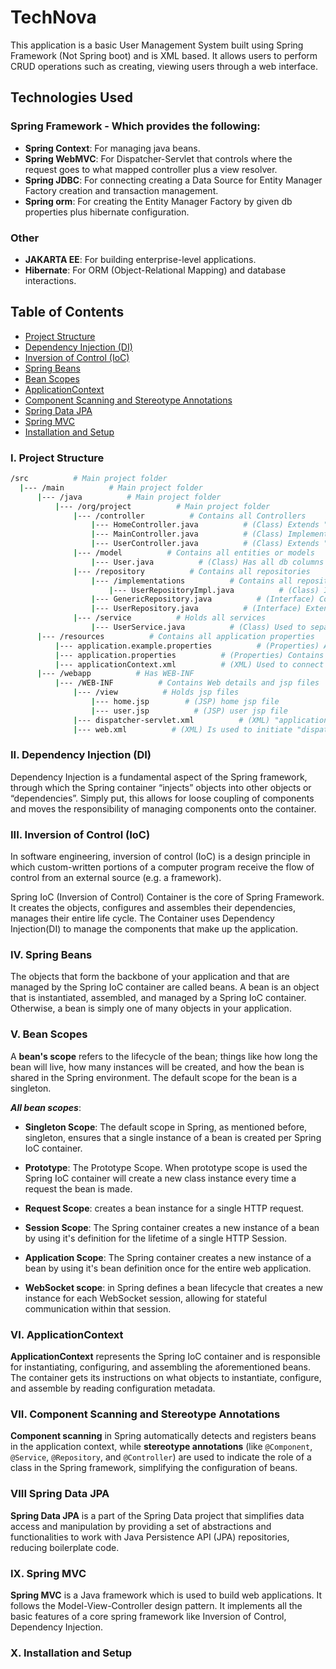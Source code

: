 # TechNova
This application is a basic User Management System built using Spring Framework (Not Spring boot) and is XML based. It allows users to perform CRUD operations such as creating, viewing users through a web interface.

## Technologies Used

### Spring Framework - Which provides the following:
- **Spring Context**: For managing java beans.
- **Spring WebMVC**: For Dispatcher-Servlet that controls where the request goes to what mapped controller plus a view resolver.
- **Spring JDBC**: For connecting creating a Data Source for Entity Manager Factory creation and transaction management.
- **Spring orm**: For creating the Entity Manager Factory by given db properties plus hibernate configuration.

### Other
- **JAKARTA EE**: For building enterprise-level applications.
- **Hibernate**: For ORM (Object-Relational Mapping) and database interactions.

## Table of Contents
- [Project Structure](#project-structure)
- [Dependency Injection (DI)](#dependency-injection-di)
- [Inversion of Control (IoC)](#inversion-of-control-ioc)
- [Spring Beans](#spring-beans)
- [Bean Scopes](#bean-scopes)
- [ApplicationContext](#applicationcontext)
- [Component Scanning and Stereotype Annotations](#component-scanning-and-stereotype-annotations)
- [Spring Data JPA](#spring-data-jpa)
- [Spring MVC](#spring-mvc)
- [Installation and Setup](#installation-and-setup)

### I. Project Structure
  ```bash
  /src          # Main project folder
    |--- /main          # Main project folder
        |--- /java          # Main project folder
            |--- /org/project          # Main project folder
                |--- /controller          # Contains all Controllers
                    |--- HomeController.java          # (Class) Extends "MainController" and overrides the method "handleGetRequest()" that returns 'home' as ModelAndView
                    |--- MainController.java          # (Class) Implements "Controller" interface and overrides one method from which it separates the request method, POST or GET, into either methods "handlePostRequest()" or "handleGetRequest()"
                    |--- UserController.java          # (Class) Extends "MainController" and overrides both "handlePostRequest()" and "handleGetRequest()" to either create a new user or return 'user' as ModelAndView
                |--- /model          # Contains all entities or models
                    |--- User.java          # (Class) Has all db columns and is hibernate configured
                |--- /repository          # Contains all repositories
                    |--- /implementations          # Contains all repository implementations
                        |--- UserRepositoryImpl.java          # (Class) Is an implementation of UserRepository.java
                    |--- GenericRepository.java          # (Interface) Contains all CRUD operations
                    |--- UserRepository.java          # (Interface) Extends GenericRepository.java, currently is empty, could be used to give 'User' specific methods
                |--- /service          # Holds all services
                    |--- UserService.java          # (Class) Used to separate business logic from technical logic by injecting (DI) UserRepositoryImpl into it
        |--- /resources          # Contains all application properties
            |--- application.example.properties          # (Properties) An example that shows application.properties schema
            |--- application.properties          # (Properties) Contains database properties
            |--- applicationContext.xml          # (XML) Used to connect "application.properties" database properties with 'Spring Framework' and create 'EntityManagerFactory' to be injected into repositories that then get injected into services
        |--- /webapp          # Has WEB-INF
            |--- /WEB-INF          # Contains Web details and jsp files
                |--- /view          # Holds jsp files
                    |--- home.jsp        # (JSP) home jsp file
                    |--- user.jsp          # (JSP) user jsp file
                |--- dispatcher-servlet.xml          # (XML) "applicationContext.xml" gets imported into it for service injection (DI) and is generally used to which controller gets used on which end-point that return a ModelAndView for use
                |--- web.xml          # (XML) Is used to initiate "dispatcher-servlet.xml" in this app, it has multiple other uses
  ```

### II. Dependency Injection (DI)

Dependency Injection is a fundamental aspect of the Spring framework, through which the Spring container “injects” objects into other objects or “dependencies”. Simply put, this allows for loose coupling of components and moves the responsibility of managing components onto the container.

### III. Inversion of Control (IoC)

In software engineering, inversion of control (IoC) is a design principle in which custom-written portions of a computer program receive the flow of control from an external source (e.g. a framework).

Spring IoC (Inversion of Control) Container is the core of Spring Framework. It creates the objects, configures and assembles their dependencies, manages their entire life cycle. The Container uses Dependency Injection(DI) to manage the components that make up the application.

### IV. Spring Beans

The objects that form the backbone of your application and that are managed by the Spring IoC container are called beans. A bean is an object that is instantiated, assembled, and managed by a Spring IoC container. Otherwise, a bean is simply one of many objects in your application.

### V. Bean Scopes

A **bean's scope** refers to the lifecycle of the bean; things like how long the bean will live, how many instances will be created, and how the bean is shared in the Spring environment. The default scope for the bean is a singleton.

***All bean scopes***:
- **Singleton Scope**: The default scope in Spring, as mentioned before, singleton, ensures that a single instance of a bean is created per Spring IoC container.

- **Prototype**: The Prototype Scope. When prototype scope is used the Spring IoC container will create a new class instance every time a request the bean is made.

- **Request Scope**: creates a bean instance for a single HTTP request.

- **Session Scope**: The Spring container creates a new instance of a bean by using it's definition for the lifetime of a single HTTP Session.

- **Application Scope**: The Spring container creates a new instance of a bean by using it's bean definition once for the entire web application.

- **WebSocket scope**: in Spring defines a bean lifecycle that creates a new instance for each WebSocket session, allowing for stateful communication within that session.

### VI. ApplicationContext

**ApplicationContext** represents the Spring IoC container and is responsible for instantiating, configuring, and assembling the aforementioned beans. The container gets its instructions on what objects to instantiate, configure, and assemble by reading configuration metadata.

### VII. Component Scanning and Stereotype Annotations

**Component scanning** in Spring automatically detects and registers beans in the application context, while **stereotype annotations** (like ```@Component```, ```@Service```, ```@Repository```, and ```@Controller```) are used to indicate the role of a class in the Spring framework, simplifying the configuration of beans.

### VIII Spring Data JPA

**Spring Data JPA** is a part of the Spring Data project that simplifies data access and manipulation by providing a set of abstractions and functionalities to work with Java Persistence API (JPA) repositories, reducing boilerplate code.

### IX. Spring MVC

**Spring MVC** is a Java framework which is used to build web applications. It follows the Model-View-Controller design pattern. It implements all the basic features of a core spring framework like Inversion of Control, Dependency Injection.

### X. Installation and Setup

